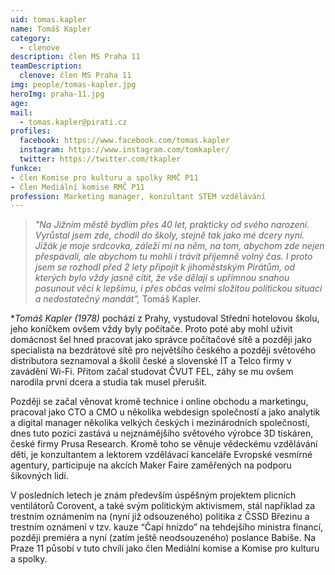 ```yaml
---
uid: tomas.kapler
name: Tomáš Kapler
category:
  - clenove  
description: člen MS Praha 11
teamDescription:
  clenove: člen MS Praha 11
img: people/tomas-kapler.jpg
heroImg: praha-11.jpg  
age: 
mail:
  - tomas.kapler@pirati.cz
profiles:
  facebook: https://www.facebook.com/tomas.kapler
  instagram: https://www.instagram.com/tomkapler/
  twitter: https://twitter.com/tkapler
funkce: 
- člen Komise pro kulturu a spolky RMČ P11
- člen Mediální komise RMČ P11
profession: Marketing manager, konzultant STEM vzdělávání
---
```


>*"Na Jižním městě bydlím přes 40 let, prakticky od svého narození. Vyrůstal jsem zde, chodil do školy, stejně tak jako mé dcery nyní. Jižák je moje srdcovka, záleží mi na něm, na tom, abychom zde nejen přespávali, ale abychom tu mohli i trávit příjemně volný čas. I proto jsem se rozhodl před 2 lety připojit k jihoměstským Pirátům, od kterých bylo vždy jasně cítit, že vše dělají s upřímnou snahou posunout věci k lepšímu, i přes občas velmi složitou politickou situaci a nedostatečný mandát",* Tomáš Kapler.

**Tomáš Kapler (*1978)** pochází z Prahy, vystudoval Střední hotelovou školu, jeho koníčkem ovšem vždy byly počítače. Proto poté aby mohl uživit domácnost šel hned pracovat jako správce počítačové sítě a později jako specialista na bezdrátové sítě pro největšího českého a později světového distributora seznamoval a školil české a slovenské IT a Telco firmy v zavádění Wi-Fi. Přitom začal studovat ČVUT FEL, záhy se mu ovšem narodila první dcera a studia tak musel přerušit.

Později se začal věnovat kromě technice i online obchodu a marketingu, pracoval jako CTO a CMO u několika webdesign společností a jako analytik a digital manager několika velkých českých i mezinárodních společností, dnes tuto pozici zastává u nejznámějšího světového výrobce 3D tiskáren, české firmy Prusa Research. Kromě toho se věnuje vědeckému vzdělávání dětí, je konzultantem a lektorem vzdělávací kanceláře Evropské vesmírné agentury, participuje na akcích Maker Faire zaměřených na podporu šikovných lidí.

V posledních letech je znám především úspěšným projektem plicních ventilátorů Corovent, a také svým politickým aktivismem, stál například za trestním oznámením na (nyní již odsouzeného) politika z ČSSD Březinu a trestním oznámení v tzv. kauze “Čapí hnízdo” na tehdejšího ministra financí, později premiéra a nyní (zatím ještě neodsouzeného)
poslance Babiše. Na Praze 11 působí v tuto chvíli jako člen Mediální komise a Komise pro kulturu a spolky.

